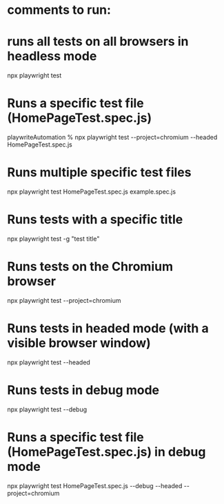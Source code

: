 
# comments to run:

# runs all tests on all browsers in headless mode
npx playwright test

# Runs a specific test file (HomePageTest.spec.js)
playwriteAutomation % npx playwright test --project=chromium --headed  HomePageTest.spec.js

# Runs multiple specific test files
npx playwright test HomePageTest.spec.js example.spec.js

# Runs tests with a specific title
npx playwright test -g "test title"

# Runs tests on the Chromium browser
npx playwright test --project=chromium

# Runs tests in headed mode (with a visible browser window)
npx playwright test --headed

# Runs tests in debug mode
npx playwright test --debug

# Runs a specific test file (HomePageTest.spec.js) in debug mode
npx playwright test HomePageTest.spec.js --debug --headed --project=chromium



